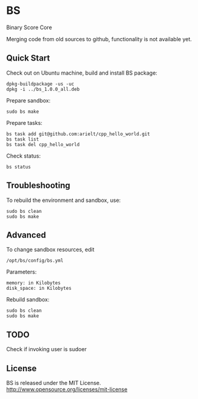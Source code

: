 BS
==

Binary Score Core


Merging code from old sources to github, functionality is not available yet.

## Quick Start

Check out on Ubuntu machine, build and install BS package:

    dpkg-buildpackage -us -uc
    dpkg -i ../bs_1.0.0_all.deb
   

Prepare sandbox:

    sudo bs make
        
Prepare tasks:

    bs task add git@github.com:arielt/cpp_hello_world.git
    bs task list
    bs task del cpp_hello_world
    
Check status:

    bs status

## Troubleshooting

To rebuild the environment and sandbox, use:

    sudo bs clean
    sudo bs make

## Advanced

To change sandbox resources, edit

    /opt/bs/config/bs.yml

Parameters:

    memory: in Kilobytes
    disk_space: in Kilobytes

Rebuild sandbox:

    sudo bs clean
    sudo bs make


## TODO

Check if invoking user is sudoer

## License

BS is released under the MIT License. http://www.opensource.org/licenses/mit-license

